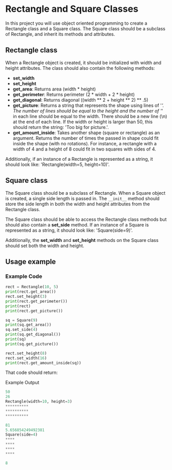 # Rectangle and Square Classes

In this project you will use object oriented programming to create a Rectangle class and a Square class. The Square class should be a subclass of Rectangle, and inherit its methods and attributes.

## Rectangle class

When a Rectangle object is created, it should be initialized with width and height attributes. The class should also contain the following methods:

- **set_width**
- **set_height**
- **get_area**: Returns area (width * height)
- **get_perimeter**: Returns perimeter (2 * width + 2 * height)
- **get_diagonal**: Returns diagonal ((width ** 2 + height ** 2) ** .5)
- **get_picture**: Returns a string that represents the shape using lines of '*'. The number of lines should be equal to the height and the number of '*' in each line should be equal to the width. There should be a new line (\n) at the end of each line. If the width or height is larger than 50, this should return the string: 'Too big for picture.'.
- **get_amount_inside**: Takes another shape (square or rectangle) as an argument. Returns the number of times the passed in shape could fit inside the shape (with no rotations). For instance, a rectangle with a width of 4 and a height of 8 could fit in two squares with sides of 4.

Additionally, if an instance of a Rectangle is represented as a string, it should look like: 'Rectangle(width=5, height=10)'.

## Square class

The Square class should be a subclass of Rectangle. When a Square object is created, a single side length is passed in. The `__init__` method should store the side length in both the width and height attributes from the Rectangle class.

The Square class should be able to access the Rectangle class methods but should also contain a **set_side** method. If an instance of a Square is represented as a string, it should look like: 'Square(side=9)'.

Additionally, the **set_width** and **set_height** methods on the Square class should set both the width and height.

## Usage example

### Example Code
```python
rect = Rectangle(10, 5)
print(rect.get_area())
rect.set_height(3)
print(rect.get_perimeter())
print(rect)
print(rect.get_picture())

sq = Square(9)
print(sq.get_area())
sq.set_side(4)
print(sq.get_diagonal())
print(sq)
print(sq.get_picture())

rect.set_height(8)
rect.set_width(16)
print(rect.get_amount_inside(sq))
```

That code should return:

Example Output
```python
50
26
Rectangle(width=10, height=3)
**********
**********
**********

81
5.656854249492381
Square(side=4)
****
****
****
****

8
```
